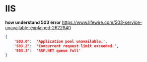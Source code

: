 # IIS
**how understand 503 error**
https://www.lifewire.com/503-service-unavailable-explained-2622940  

```json
{
    '503.0':  'Application pool unavailable.',
    '503.2':  'Concurrent request limit exceeded.',
    '503.3':  'ASP.NET queue full'
}
```